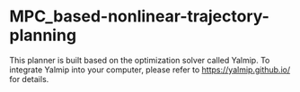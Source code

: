 # MPC_based-nonlinear-trajectory-planning
This planner is built based on the optimization solver called Yalmip. To integrate Yalmip into your computer, please refer to https://yalmip.github.io/ for details.
